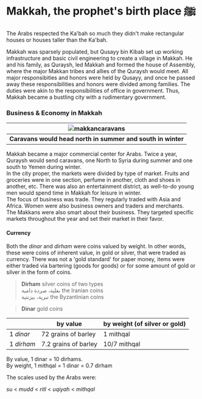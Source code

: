 # Makkah, the prophet's birth place ﷺ

The Arabs respected the Ka'bah so much they didn't make rectangular houses or houses taller than the Ka'bah.

Makkah was sparsely populated, but Qusayy bin Kibab set up working infrastructure and basic civil engineering to create a village in Makkah. He and his family, as Quraysh, led Makkah and formed the house of Assembly, where the major Makkan tribes and allies of the Quraysh would meet. All major responsibities and honors were held by Qusayy, and once he passed away these responsibilities and honors were divided among families. The duties were akin to the responsibilities of office in government. Thus, Makkah became a bustling city with a rudimentary government.

### Business & Economy in Makkah


| ![makkancaravans](https://user-images.githubusercontent.com/90349598/135179610-33bcb384-2eb4-4f9d-81b4-373e0c79705b.PNG) |
|:--:|
| **Caravans would head north in summer and south in winter** |

Makkah became a major commercial center for Arabs. Twice a year, Quraysh would send caravans, one North to Syria during summer and one south to Yemen during winter.  
In the city proper, the markets were divided by type of market. Fruits and groceries were in one section, perfume in another, cloth and shoes in another, etc. There was also an entertainment district, as well-to-do young men would spend time in Makkah for leisure in winter.  
The focus of business was trade. They regularly traded with Asia and Africa. Women were also business owners and traders and merchants.  
The Makkans were also smart about their business. They targeted specific markets throughout the year and set their market in their favor.

#### Currency

Both the _dinar_ and _dirham_ were coins valued by weight. In other words, these were coins of inherent value, in gold or silver, that were traded as currency. There was not a 'gold standard' for paper money, items were either traded via bartering (goods for goods) or for some amount of gold or silver in the form of coins.

> **Dirham** silver coins of two types<br>بغلية، صردة دامية the Iranian coins<br>تبرية، بيزنتية the Byzantinian coins

> **Dinar** gold coins

|            | by value             | by weight (of silver or gold) |
|------------|----------------------|-------------------------------|
| 1 _dinar_  | 72 grains of barley  | 1 mithqal                     |
| 1 _dirham_ | 7.2 grains of barley | 10/7 mithqal                  |

By value, 1 dinar = 10 dirhams.  
By weight, 1 mithqal = 1 dinar = 0.7 dirham

The scales used by the Arabs were:

_su_ < _mudd_ < _ritl_ < _uqiyah_ < _mithqal_
